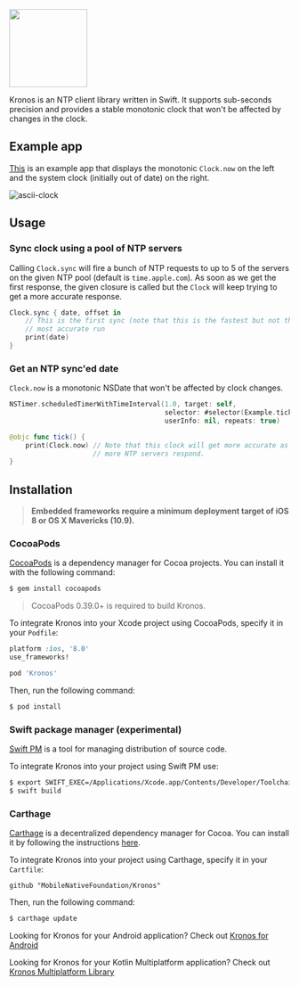 <img src="https://cloud.githubusercontent.com/assets/232113/15371638/505de80a-1cf1-11e6-9e16-d462e02d9e45.png" height="140" />

Kronos is an NTP client library written in Swift. It supports
sub-seconds precision and provides a stable monotonic clock that won't
be affected by changes in the clock.

## Example app

[This](https://github.com/MobileNativeFoundation/Kronos/blob/master/Example/main.swift) is an
example app that displays the monotonic `Clock.now` on the left and the
system clock (initially out of date) on the right.

![ascii-clock](https://cloud.githubusercontent.com/assets/232113/15371331/c24e8570-1cef-11e6-8598-428a0b5d66f9.gif)

## Usage

### Sync clock using a pool of NTP servers

Calling `Clock.sync` will fire a bunch of NTP requests to up to 5 of the
servers on the given NTP pool (default is `time.apple.com`). As soon as
we get the first response, the given closure is called but the `Clock`
will keep trying to get a more accurate response.

```swift
Clock.sync { date, offset in
    // This is the first sync (note that this is the fastest but not the
    // most accurate run
    print(date)
}
```

### Get an NTP sync'ed date

`Clock.now` is a monotonic NSDate that won't be affected by clock
changes.

```swift
NSTimer.scheduledTimerWithTimeInterval(1.0, target: self,
                                       selector: #selector(Example.tick),
                                       userInfo: nil, repeats: true)

@objc func tick() {
    print(Clock.now) // Note that this clock will get more accurate as
                     // more NTP servers respond.
}
```

## Installation

> **Embedded frameworks require a minimum deployment target of iOS 8 or OS
> X Mavericks (10.9).**

### CocoaPods

[CocoaPods](http://cocoapods.org) is a dependency manager for Cocoa projects.
You can install it with the following command:

```bash
$ gem install cocoapods
```

> CocoaPods 0.39.0+ is required to build Kronos.

To integrate Kronos into your Xcode project using CocoaPods, specify it in
your `Podfile`:

```ruby
platform :ios, '8.0'
use_frameworks!

pod 'Kronos'
```

Then, run the following command:

```bash
$ pod install
```

### Swift package manager (experimental)

[Swift PM](https://github.com/apple/swift-package-manager/) is a tool for
managing distribution of source code.

To integrate Kronos into your project using Swift PM use:

```bash
$ export SWIFT_EXEC=/Applications/Xcode.app/Contents/Developer/Toolchains/XcodeDefault.xctoolchain/usr/bin/swiftc
$ swift build
```

### Carthage

[Carthage](https://github.com/Carthage/Carthage) is a decentralized dependency manager for Cocoa. You can install it by following the instructions [here](https://github.com/Carthage/Carthage#installing-carthage).

To integrate Kronos into your project using Carthage, specify it in your `Cartfile`:

```carthage
github "MobileNativeFoundation/Kronos"
```

Then, run the following command:

```bash
$ carthage update
```

Looking for Kronos for your Android application? Check out [Kronos for Android](https://github.com/lyft/Kronos-Android)

Looking for Kronos for your Kotlin Multiplatform application? Check out [Kronos Multiplatform Library](https://github.com/softartdev/Kronos-Multiplatform)
